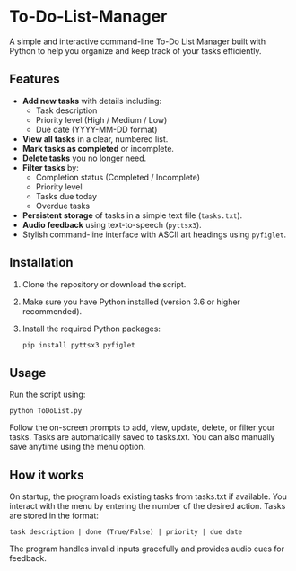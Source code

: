 # To-Do-List-Manager
A simple and interactive command-line To-Do List Manager built with Python to help you organize and keep track of your tasks efficiently.

 
## Features
- **Add new tasks** with details including:
  - Task description
  - Priority level (High / Medium / Low)
  - Due date (YYYY-MM-DD format)
- **View all tasks** in a clear, numbered list.
- **Mark tasks as completed** or incomplete.
- **Delete tasks** you no longer need.
- **Filter tasks** by:
  - Completion status (Completed / Incomplete)
  - Priority level
  - Tasks due today
  - Overdue tasks
- **Persistent storage** of tasks in a simple text file (`tasks.txt`).
- **Audio feedback** using text-to-speech (`pyttsx3`).
- Stylish command-line interface with ASCII art headings using `pyfiglet`.


## Installation
1. Clone the repository or download the script.
2. Make sure you have Python installed (version 3.6 or higher recommended).
3. Install the required Python packages:

   ```bash
   pip install pyttsx3 pyfiglet


## Usage 
Run the script using:
    
    python ToDoList.py

Follow the on-screen prompts to add, view, update, delete, or filter your tasks.
Tasks are automatically saved to tasks.txt. You can also manually save anytime using the menu option.


## How it works
On startup, the program loads existing tasks from tasks.txt if available.
You interact with the menu by entering the number of the desired action.
Tasks are stored in the format:

    task description | done (True/False) | priority | due date

The program handles invalid inputs gracefully and provides audio cues for feedback.



